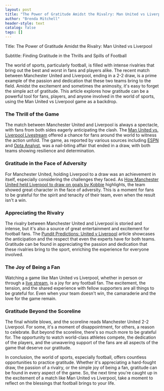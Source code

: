```yaml
---
layout: post
title: "The Power of Gratitude Amidst the Rivalry: Man United vs Liverpool"
author: "Brenda Mitchell"
header-style: text
catalog: false
tags: []
---
```


Title: The Power of Gratitude Amidst the Rivalry: Man United vs Liverpool

Subtitle: Finding Gratitude in the Thrills and Spills of Football

The world of sports, particularly football, is filled with intense rivalries that bring out the best and worst in fans and players alike. The recent match between Manchester United and Liverpool, ending in a 2-2 draw, is a prime example of the passion and dedication that these two teams bring to the field. Amidst the excitement and sometimes the animosity, it's easy to forget the simple act of gratitude. This article explores how gratitude can be a powerful tool for fans, players, and anyone involved in the world of sports, using the Man United vs Liverpool game as a backdrop.

### The Thrill of the Game

The match between Manchester United and Liverpool is always a spectacle, with fans from both sides eagerly anticipating the clash. The [Man United vs. Liverpool Livestream](https://www.livescorehunter.com/football/live-stream/manchester-united-live/liverpool-live) offered a chance for fans around the world to witness the action unfold. The game, as reported by various sources including [ESPN](https://www.espn.com/soccer/story/_/id/9305896/manchester-united-liverpool-english-premier-league) and [Opta Analyst](https://www.optasports.com/), was a nail-biting affair that ended in a draw, with both teams showing resilience and determination.

### Gratitude in the Face of Adversity

For Manchester United, holding Liverpool to a draw was an achievement in itself, especially considering the challenges they faced. As [How Manchester United held Liverpool to draw on goals by Kobbie](https://www.manutd.com/news/all-the-latest-news-and-stories/match-report/20240407-kobbie-main-man-as-red-devils-hold-liverpool-to-a-draw) highlights, the team showed great character in the face of adversity. This is a moment for fans to be grateful for the spirit and tenacity of their team, even when the result isn't a win.

### Appreciating the Rivalry

The rivalry between Manchester United and Liverpool is storied and intense, but it's also a source of great entertainment and excitement for football fans. The [Pundit Predictions: United v Liverpool](https://www.bbc.com/sport/football/65603866) article showcases the anticipation and the respect that even the experts have for both teams. Gratitude can be found in appreciating the passion and dedication that these rivalries bring to the sport, enriching the experience for everyone involved.

### The Joy of Being a Fan

Watching a game like Man United vs Liverpool, whether in person or through a [live stream](https://www.mirror.co.uk/sport/football/live/man-united-live-stream-22196243), is a joy for any football fan. The excitement, the tension, and the shared experience with fellow supporters are all things to be grateful for. Even when your team doesn't win, the camaraderie and the love for the game remain.

### Gratitude Beyond the Scoreline

The final whistle blows, and the scoreline reads Manchester United 2-2 Liverpool. For some, it's a moment of disappointment, for others, a reason to celebrate. But beyond the scoreline, there's so much more to be grateful for. The opportunity to watch world-class athletes compete, the dedication of the players, and the unwavering support of the fans are all aspects of the game that deserve our gratitude.

In conclusion, the world of sports, especially football, offers countless opportunities to practice gratitude. Whether it's appreciating a hard-fought draw, the passion of a rivalry, or the simple joy of being a fan, gratitude can be found in every aspect of the game. So, the next time you're caught up in the excitement of a match like Man United vs Liverpool, take a moment to reflect on the blessings that football brings to your life.